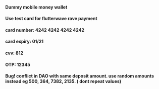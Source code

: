 #### Dummy mobile money wallet
#### Use test card for flutterwave rave payment
#### card number: 4242 4242 4242 4242
#### card expiry: 01/21
#### cvv: 812
#### OTP: 12345 
#### Bug! conflict in DAO with same deposit amount. use random amounts instead eg 500, 364, 7382, 2135. ( dont repeat values)
